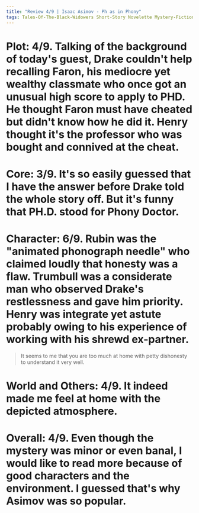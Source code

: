 ```yaml
---
title: "Review 4/9 | Isaac Asimov - Ph as in Phony"
tags: Tales-Of-The-Black-Widowers Short-Story Novelette Mystery-Fiction 1972 Ellery-Queen's-Mystery
---
```


# Plot: 4/9. Talking of the background of today's guest, Drake couldn't help recalling Faron, his mediocre yet wealthy classmate who once got an unusual high score to apply to PHD. He thought Faron must have cheated but didn't know how he did it. Henry thought it's the professor who was bought and connived at the cheat.



# Core: 3/9. It's so easily guessed that I have the answer before Drake told the whole story off. But it's funny that PH.D. stood for Phony Doctor.


# Character: 6/9. Rubin was the "animated phonograph needle" who claimed loudly that honesty was a flaw. Trumbull was a considerate man who observed Drake's restlessness and gave him priority. Henry was integrate yet astute probably owing to his experience of working with his shrewd ex-partner.
> It seems to me that you are too much at home with petty dishonesty to understand it very well.



# World and Others: 4/9. It indeed made me feel at home with the depicted atmosphere.



# Overall: 4/9. Even though the mystery was minor or even banal, I would like to read more because of good characters and the environment. I guessed that's why Asimov was so popular.
